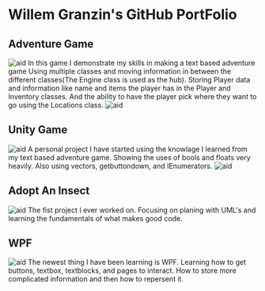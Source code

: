 # Willem Granzin's GitHub PortFolio
## Adventure Game
![aid](https://github.com/WibblyWall/WibblyWall.GitHub.io/issues/1#issue-2247176516)
In this game I demonstrate my skills in making a text based adventure game
Using multiple classes and moving information in between the different classes(The Engine class is used as the hub).
Storing Player data and information like name and items the player has in the Player and Inventory classes.
And the ability to have the player pick where they want to go using the Locations class.
![aid](https://github.com/WibblyWall/WibblyWall.GitHub.io/tree/main/Adventure%20Game)
## Unity Game
![aid](https://github.com/WibblyWall/WibblyWall.GitHub.io/issues/2)
A personal project I have started using the knowlage I learned from my text based adventure game.
Showing the uses of bools and floats very heavily.
Also using vectors, getbuttondown, and IEnumerators.
![aid](https://github.com/WibblyWall/WibblyWall.GitHub.io/blob/main/Platform%20Movement.cs)
## Adopt An Insect
![aid](https://github.com/WibblyWall/WibblyWall.GitHub.io/issues/3)
The fist project I ever worked on.
Focusing on planing with UML's and learning the fundamentals of what makes good code.
## WPF
![aid](https://github.com/WibblyWall/WibblyWall.GitHub.io/issues/4)
The newest thing I have been learning is WPF.
Learning how to get buttons, textbox, textblocks, and pages to interact.
How to store more complicated information and then how to repersent it.


